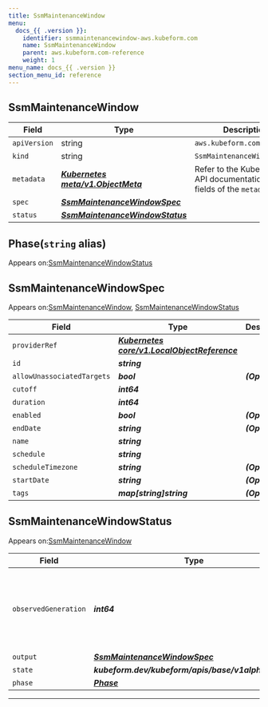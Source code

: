 ```yaml
---
title: SsmMaintenanceWindow
menu:
  docs_{{ .version }}:
    identifier: ssmmaintenancewindow-aws.kubeform.com
    name: SsmMaintenanceWindow
    parent: aws.kubeform.com-reference
    weight: 1
menu_name: docs_{{ .version }}
section_menu_id: reference
---
```


## SsmMaintenanceWindow
| Field | Type | Description |
| ------ | ----- | ----------- |
| `apiVersion` | string | `aws.kubeform.com/v1alpha1` |
|    `kind` | string | `SsmMaintenanceWindow` |
| `metadata` | ***[Kubernetes meta/v1.ObjectMeta](https://kubernetes.io/docs/reference/generated/kubernetes-api/v1.13/#objectmeta-v1-meta)***|Refer to the Kubernetes API documentation for the fields of the `metadata` field.|
| `spec` | ***[SsmMaintenanceWindowSpec](#ssmmaintenancewindowspec)***||
| `status` | ***[SsmMaintenanceWindowStatus](#ssmmaintenancewindowstatus)***||
## Phase(`string` alias)

Appears on:[SsmMaintenanceWindowStatus](#ssmmaintenancewindowstatus)

## SsmMaintenanceWindowSpec

Appears on:[SsmMaintenanceWindow](#ssmmaintenancewindow), [SsmMaintenanceWindowStatus](#ssmmaintenancewindowstatus)

| Field | Type | Description |
| ------ | ----- | ----------- |
| `providerRef` | ***[Kubernetes core/v1.LocalObjectReference](https://kubernetes.io/docs/reference/generated/kubernetes-api/v1.13/#localobjectreference-v1-core)***||
| `id` | ***string***||
| `allowUnassociatedTargets` | ***bool***| ***(Optional)*** |
| `cutoff` | ***int64***||
| `duration` | ***int64***||
| `enabled` | ***bool***| ***(Optional)*** |
| `endDate` | ***string***| ***(Optional)*** |
| `name` | ***string***||
| `schedule` | ***string***||
| `scheduleTimezone` | ***string***| ***(Optional)*** |
| `startDate` | ***string***| ***(Optional)*** |
| `tags` | ***map[string]string***| ***(Optional)*** |
## SsmMaintenanceWindowStatus

Appears on:[SsmMaintenanceWindow](#ssmmaintenancewindow)

| Field | Type | Description |
| ------ | ----- | ----------- |
| `observedGeneration` | ***int64***| ***(Optional)*** Resource generation, which is updated on mutation by the API Server.|
| `output` | ***[SsmMaintenanceWindowSpec](#ssmmaintenancewindowspec)***| ***(Optional)*** |
| `state` | ***kubeform.dev/kubeform/apis/base/v1alpha1.State***| ***(Optional)*** |
| `phase` | ***[Phase](#phase)***| ***(Optional)*** |
---
